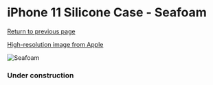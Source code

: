 # iPhone 11 Silicone Case - Seafoam

[Return to previous page](/iphone_xr)

[High-resolution image from Apple](https://store.storeimages.cdn-apple.com/8756/as-images.apple.com/is/MY182?wid=4500&hei=4500&fmt=png)

<div style="width: 384px"><img src="/everyphone/MY182.png" alt="Seafoam"></div>

### Under construction

